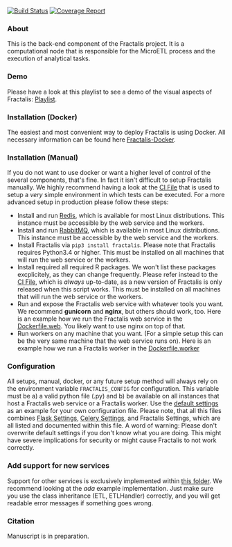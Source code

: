 [![Build Status](https://git-r3lab.uni.lu/sascha.herzinger/fractalis/badges/master/build.svg)](https://git-r3lab.uni.lu/sascha.herzinger/fractalis/builds/)
[![Coverage Report](https://git-r3lab.uni.lu/sascha.herzinger/fractalis/badges/master/coverage.svg)](https://git-r3lab.uni.lu/sascha.herzinger/fractalis/builds/)

### About
This is the back-end component of the Fractalis project. It is a computational node that is responsible for the MicroETL process and the execution of analytical tasks.

### Demo
Please have a look at this playlist to see a demo of the visual aspects of Fractalis: [Playlist](https://www.youtube.com/playlist?list=PLNvp9GB9uBmH1NNAf-qTyj_jN2aCPISFU).

### Installation (Docker)
The easiest and most convenient way to deploy Fractalis is using Docker.
All necessary information can be found here [Fractalis-Docker](https://git-r3lab.uni.lu/Fractalis/Fractalis-Docker).

### Installation (Manual)
If you do not want to use docker or want a higher level of control of the several components, that's fine. In fact it isn't difficult to setup Fractalis manually.
We highly recommend having a look at the [CI File](https://git-r3lab.uni.lu/Fractalis/fractalis/blob/master/.gitlab-ci.yml) that is used to setup a *very* simple environment in which tests can be executed. For a more advanced setup in production please follow these steps:
- Install and run [Redis](https://redis.io/), which is available for most Linux distributions. This instance must be accessible by the web service and the workers.
- Install and run [RabbitMQ](https://www.rabbitmq.com/), which is available in most Linux distributions. This instance must be accessible by the web service and the workers.
- Install Fractalis via `pip3 install fractalis`. Please note that Fractalis requires Python3.4 or higher. This must be installed on all machines that will run the web service or the workers.
- Install required all required R packages. We won't list these packages excplicitely, as they can change frequently. Please refer instead to the [CI File](https://git-r3lab.uni.lu/Fractalis/fractalis/blob/master/.gitlab-ci.yml), which is *always* up-to-date, as a new version of Fractalis is only released when this script works. This must be installed on all machines that will run the web service or the workers.
- Run and expose the Fractalis web service with whatever tools you want. We recommend **gunicorn** and **nginx**, but others should work, too. Here is an example how we run the Fractalis web service in the [Dockerfile.web](https://git-r3lab.uni.lu/Fractalis/Fractalis-Docker/blob/master/Dockerfile.web). You likely want to use nginx on top of that.
- Run workers on any machine that you want. (For a simple setup this can be the very same machine that the web service runs on). Here is an example how we run a Fractalis worker in the [Dockerfile.worker](https://git-r3lab.uni.lu/Fractalis/Fractalis-Docker/blob/master/Dockerfile.worker)

### Configuration
All setups, manual, docker, or any future setup method will always rely on the environment variable `FRACTALIS_CONFIG` for configuration.
This variable must be a) a valid python file (.py) and b) be available on all instances that host a Fractalis web service or a Fractalis worker.
Use the [default settings](https://git-r3lab.uni.lu/Fractalis/fractalis/blob/master/fractalis/config.py) as an example for your own configuration file.
Please note, that all this files combines [Flask Settings](http://flask.pocoo.org/docs/0.12/config/), [Celery Settings](http://docs.celeryproject.org/en/latest/userguide/configuration.html), and Fractalis Settings, which are all listed and documented within this file. A word of warning: Please don't overwrite default settings if you don't know what you are doing. This might have severe implications for security or might cause Fractalis to not work correctly.

### Add support for new services
Support for other services is exclusively implemented within [this folder](https://git-r3lab.uni.lu/Fractalis/fractalis/tree/master/fractalis/data/etls). We recommend looking at the *ada* example implementation. Just make sure you use the class inheritance (ETL, ETLHandler) correctly, and you will get readable error messages if something goes wrong.

### Citation
Manuscript is in preparation.
